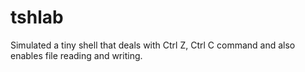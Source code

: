 # tshlab
Simulated a tiny shell that deals with Ctrl Z, Ctrl C command and also enables file reading and writing.
